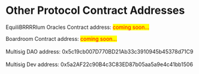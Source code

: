 # Other Protocol Contract Addresses



EquiliBRRRRIum Oracles Contract address: <mark style="color:red;">coming soon...</mark>

Boardroom Contract address: <mark style="color:red;">coming soon...</mark>\
\
Multisig DAO address: 0x5c19cb007D770BD21Ab33c3910945b45378d71C9 \
\
Multisig Dev address: 0x5a2AF22c90B4c3C83ED87b05aa5a9e4c41bb1506
